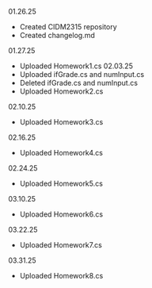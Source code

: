 01.26.25
- Created CIDM2315 repository
- Created changelog.md

01.27.25
- Uploaded Homework1.cs
02.03.25
- Uploaded ifGrade.cs and numInput.cs
- Deleted ifGrade.cs and numInput.cs
- Uploaded Homework2.cs

02.10.25
- Uploaded Homework3.cs

02.16.25
- Uploaded Homework4.cs

02.24.25
- Uploaded Homework5.cs

03.10.25
- Uploaded Homework6.cs

03.22.25
- Uploaded Homework7.cs

03.31.25
- Uploaded Homework8.cs
